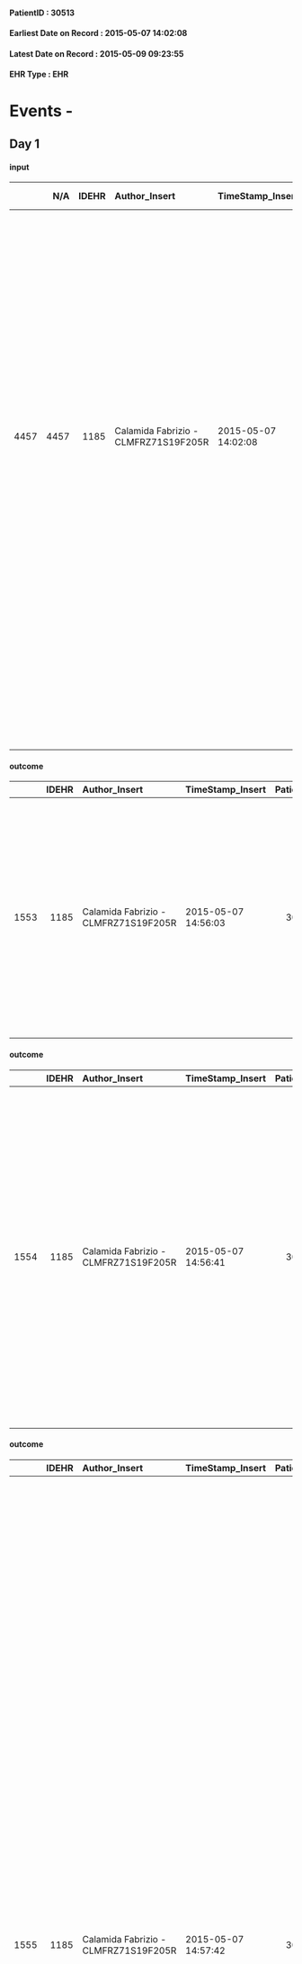 
#### PatientID : 30513
#### Earliest Date on Record : 2015-05-07 14:02:08
#### Latest Date on Record : 2015-05-09 09:23:55
#### EHR Type : EHR

# Events - 

## Day 1

#### input
|      |    N/A |   IDEHR | Author_Insert                        | TimeStamp_Insert    | EHRType   |   PatientID |   IDDigitalSignDocument | persone_vicine   |   Unnamed: 0_y |   IDANAMNESI_MED |   Non_Rilevabile_y | Note_Non_Rilevabile_y   | opt_consapevolezza                                   | diagnosis                                                                                                                                                                                                                                                                                                                                                                                                                                                                                                                        |
|-----:|-------:|--------:|:-------------------------------------|:--------------------|:----------|------------:|------------------------:|:-----------------|---------------:|-----------------:|-------------------:|:------------------------|:-----------------------------------------------------|:---------------------------------------------------------------------------------------------------------------------------------------------------------------------------------------------------------------------------------------------------------------------------------------------------------------------------------------------------------------------------------------------------------------------------------------------------------------------------------------------------------------------------------|
| 4457 |   4457 |    1185 | Calamida Fabrizio - CLMFRZ71S19F205R | 2015-05-07 14:02:08 | EHR       |       30513 |                   68463 | N/A              |            896 |             2386 |                  0 | NR                      | Awareness of terminalit√ † but not the diagnosis # 4 | July 2014 surgery resection of cancer of the sigmoid colon and rectum. Last admission from 13/04 to 07/05/2015 diagnosed with peritoneal carcinomatosis conditioning ascites and pleural metastasis conditioning pleural effusion on the right. For ascites patient √® he has been subjected to numerous paracentesis (last date in 04/05 with 4000 ml drainage approximately). For pleural effusion √® it has been submitted twice a talc-without benefit. No signs of active cancer treatment but only to the care palliative. |
|      |        |         |                                      |                     |           |             |                         |                  |                |                  |                    |                         |                                                      |                                                                                                                                                                                                                                                                                                                                                                                                                                                                                                                                  |
|      |        |         |                                      |                     |           |             |                         |                  |                |                  |                    |                         |                                                      |  chronic coronary heart disease, dilated cardiomyopathy, EPA episode (March 2015); hypertension.                                                                                                                                                                                                                                                                                                                                                                                                                                 |

#### outcome
|      |   IDEHR | Author_Insert                        | TimeStamp_Insert    |   PatientID |   IDDigitalSignDocument |   IDPAI_VIDAS | opt_problem                                                                |   opt_problem_num | opt_obiettivo                                                   |   opt_obiettivo_num | opt_stato_problema   |   opt_stato_problema_num | opt_interventi                                                                                                                                                                                                                                                                   |   opt_interventi_num |
|-----:|--------:|:-------------------------------------|:--------------------|------------:|------------------------:|--------------:|:---------------------------------------------------------------------------|------------------:|:----------------------------------------------------------------|--------------------:|:---------------------|-------------------------:|:---------------------------------------------------------------------------------------------------------------------------------------------------------------------------------------------------------------------------------------------------------------------------------|---------------------:|
| 1553 |    1185 | Calamida Fabrizio - CLMFRZ71S19F205R | 2015-05-07 14:56:03 |       30513 |                   68487 |          3560 | Alteration of comfort associated with chronic pain and / or acute # 29 = 0 |                 2 | The patient riferir√ † ¬ † a satisfactory pain control # 56 = 0 |                   1 | Open Problem # 1     |                        1 | Implementation PAI - Therapeutic adjustment # 441 = 0; Implementation PAI - Evaluate the efficacy of drug administration # 443 = 0; Counseling - Sharing with the patient the therapeutic path # 444 = 0; Counseling - Sharing with the caregiver the therapeutic path # 445 = 0 |                    2 |

#### outcome
|      |   IDEHR | Author_Insert                        | TimeStamp_Insert    |   PatientID |   IDDigitalSignDocument |   IDPAI_VIDAS | opt_problem                               |   opt_problem_num | opt_obiettivo                                                           |   opt_obiettivo_num | opt_stato_problema   |   opt_stato_problema_num | opt_interventi                                                                                                                                                                                                                                                                                                                                                                    |   opt_interventi_num |
|-----:|--------:|:-------------------------------------|:--------------------|------------:|------------------------:|--------------:|:------------------------------------------|------------------:|:------------------------------------------------------------------------|--------------------:|:---------------------|-------------------------:|:----------------------------------------------------------------------------------------------------------------------------------------------------------------------------------------------------------------------------------------------------------------------------------------------------------------------------------------------------------------------------------|---------------------:|
| 1554 |    1185 | Calamida Fabrizio - CLMFRZ71S19F205R | 2015-05-07 14:56:41 |       30513 |                   68488 |          3561 | Nutrition / Hydration inadequate # 34 = 0 |                 4 | The patient does not have an episode of emesis and / or nausea # 72 = 0 |                   4 | Open Problem # 1     |                        1 | Implementation PAI - Monitoring episodes of nausea / vomiting # 599 = 0; Implementing PAI - Administering drugs correctly as prescribed # 602 = 0; Implementing PAI - Evaluating the effectiveness of drug administration # 603 = 0; Counseling - Sharing with the patient the therapeutic path # 605 = 0; Counseling - Sharing with the caregiver the therapeutic path # 606 = 0 |                    4 |

#### outcome
|      |   IDEHR | Author_Insert                        | TimeStamp_Insert    |   PatientID |   IDDigitalSignDocument |   IDPAI_VIDAS | opt_problem                                                   |   opt_problem_num | opt_obiettivo                                                                                                                                                                                                             |   opt_obiettivo_num | opt_stato_problema   |   opt_stato_problema_num | opt_interventi                                                                                                                                                                                                                                                                                                                                                                                                                                                                                                                                                                                                                                                                                                                                                                                                                                                                                                                                                                                                                                                                                  |   opt_interventi_num |
|-----:|--------:|:-------------------------------------|:--------------------|------------:|------------------------:|--------------:|:--------------------------------------------------------------|------------------:|:--------------------------------------------------------------------------------------------------------------------------------------------------------------------------------------------------------------------------|--------------------:|:---------------------|-------------------------:|:------------------------------------------------------------------------------------------------------------------------------------------------------------------------------------------------------------------------------------------------------------------------------------------------------------------------------------------------------------------------------------------------------------------------------------------------------------------------------------------------------------------------------------------------------------------------------------------------------------------------------------------------------------------------------------------------------------------------------------------------------------------------------------------------------------------------------------------------------------------------------------------------------------------------------------------------------------------------------------------------------------------------------------------------------------------------------------------------|---------------------:|
| 1555 |    1185 | Calamida Fabrizio - CLMFRZ71S19F205R | 2015-05-07 14:57:42 |       30513 |                   68489 |          3562 | State anxiety, apprehension, confusion, anger, panic # 28 = 0 |                 4 | The patient riferir√ † ¬ † to get better on the mental and physical plane, distinguishing the real problems from those potential, identifying the factors that still pu√≤ controlling and expressing their fears # 52 = 0 |                   4 | Open Problem # 1     |                        1 | PAI Implementation - Ensuring the right privacy # 91 = 0; PAI Implementation - Ensure the patient's choices according to his wishes # 92 = 0; PAI Implementation - substitute than attivit√ † ¬ † now compromised # 93 = 0; Implementation PAI - speaking in a simple and quiet, using short sentences and simple, allow you to cry and / or talk # 392 = 0; PAI Implementation - assist the patient angry (identify anger, recognize their own reactions, help the relationship between frustration and the resulting behavior, set clear limits, offer an alternative) # 394 = 0; PAI Implementation - therapeutic upgrading # 398 = 0; PAI Implementation - properly administer the drugs as prescription # 399 = 0; PAI Implementation - Evaluate the effectiveness Drug administration # 400 = 0;Counseling - Share with the patient the therapeutic path # 401 = 0; Counseling - Harnessing religious beliefs and / or patient's spiritual # 403 = 0; Counseling - Encourage to express their fears and anxieties # 405 = 0; Counseling - Helping patient not to feel abandoned # 406 = 0 |                    4 |

#### outcome
|      |   IDEHR | Author_Insert                        | TimeStamp_Insert    |   PatientID |   IDDigitalSignDocument |   IDPAI_VIDAS | opt_problem                   |   opt_problem_num | opt_obiettivo                                                                                              |   opt_obiettivo_num | opt_stato_problema   |   opt_stato_problema_num | opt_interventi                                                                                                                 |   opt_interventi_num |
|-----:|--------:|:-------------------------------------|:--------------------|------------:|------------------------:|--------------:|:------------------------------|------------------:|:-----------------------------------------------------------------------------------------------------------|--------------------:|:---------------------|-------------------------:|:-------------------------------------------------------------------------------------------------------------------------------|---------------------:|
| 1560 |    1185 | Calamida Fabrizio - CLMFRZ71S19F205R | 2015-05-07 15:08:36 |       30513 |                   68509 |          3567 | Altered sleep / wake # 31 = 0 |                 4 | The patient will report satisfactory conditions in terms of quality both in terms of quantity and # 62 = 0 |                   4 | Open Problem # 1     |                        1 | PAI Implementation - therapeutic upgrading # 519 = 0; PAI Implementation - To evaluate the efficacy of drug delivery # 521 = 0 |                    4 |

#### obs
|        |   IDEHR | TimeStamp_Insert    |   PatientID | pain_relief   |
|-------:|--------:|:--------------------|------------:|:--------------|
| 172705 |    1185 | 2015-05-07 15:22:59 |       30513 | 90% # 9       |

#### obs
|       |   IDEHR | TimeStamp_Insert           |   PatientID | personal_hygiene   | speech            | nausea         | active_diuresis     | dyspnoea        | motor_performance                                                                                  | mood                                  | cognitive_state   |
|------:|--------:|:---------------------------|------------:|:-------------------|:------------------|:---------------|:--------------------|:----------------|:---------------------------------------------------------------------------------------------------|:--------------------------------------|:------------------|
| 29600 |    1185 | 2015-05-07 15:28:54.430000 |       30513 | Employee # 4       | fluent speech # 0 | Occasional # 0 | active diuresis # 0 | mild strain # 1 | 30% - Patient with directions to the hospital or home hospitalization, intensive home support # 03 | Despair # 04; # 08 fear, sadness # 11 | Polished # 2      |

#### obs
|       |   IDEHR | TimeStamp_Insert           |   PatientID | opt_cooperation                           | chk_ausili_presidi                   | asthenia   | dyspnoea    | motor_performance              | body_temp    | mood                              | diet       | consumption_help   |
|------:|--------:|:---------------------------|------------:|:------------------------------------------|:-------------------------------------|:-----------|:------------|:-------------------------------|:-------------|:----------------------------------|:-----------|:-------------------|
| 74523 |    1185 | 2015-05-07 17:15:26.863000 |       30513 | discomfort to the technical maneuvers # 2 | absorbency # 0; bladder catheter # 3 | Severe # 2 | at rest # 0 | bedridden, nontransferable # 5 | Apyrexia # 1 | demoralization # 03; sadness # 11 | Liquid # 3 | # 4 employees      |

#### obs
|        |   IDEHR | TimeStamp_Insert    |   PatientID |
|-------:|--------:|:--------------------|------------:|
| 128553 |    1185 | 2015-05-07 17:16:25 |       30513 |

#### obs
|        |   IDEHR | TimeStamp_Insert    |   PatientID | pain_relief   |
|-------:|--------:|:--------------------|------------:|:--------------|
| 172731 |    1185 | 2015-05-08 05:37:46 |       30513 | 90% # 9       |

#### obs
|       |   IDEHR | TimeStamp_Insert           |   PatientID | personal_hygiene   | nausea         | asthenia   | dyspnoea        | motor_performance                                                                                  |
|------:|--------:|:---------------------------|------------:|:-------------------|:---------------|:-----------|:----------------|:---------------------------------------------------------------------------------------------------|
| 29624 |    1185 | 2015-05-08 05:41:58.510000 |       30513 | Employee # 4       | Occasional # 0 | Severe # 2 | mild strain # 1 | 30% - Patient with directions to the hospital or home hospitalization, intensive home support # 03 |

#### obs
|       |   IDEHR | TimeStamp_Insert           |   PatientID | chk_ausili_presidi   |
|------:|--------:|:---------------------------|------------:|:---------------------|
| 74535 |    1185 | 2015-05-08 06:08:27.673000 |       30513 | urinary catheter # 3 |

#### obs
|        |   IDEHR | TimeStamp_Insert    |   PatientID |
|-------:|--------:|:--------------------|------------:|
| 128559 |    1185 | 2015-05-08 06:09:23 |       30513 |

#### obs
|       |   IDEHR | TimeStamp_Insert           |   PatientID |
|------:|--------:|:---------------------------|------------:|
| 29628 |    1185 | 2015-05-08 09:15:13.200000 |       30513 |

#### obs
|        |   IDEHR | TimeStamp_Insert    |   PatientID | pain_relief   |
|-------:|--------:|:--------------------|------------:|:--------------|
| 172736 |    1185 | 2015-05-08 09:17:42 |       30513 | 90% # 9       |

#### obs
|       |   IDEHR | TimeStamp_Insert           |   PatientID | opt_cooperation                           | chk_ausili_presidi                            | opt_care_giver   | chk_gastrointestinal_symptoms   | asthenia   | dyspnoea    | motor_performance              | agitation_behavior_freq   | mood        |
|------:|--------:|:---------------------------|------------:|:------------------------------------------|:----------------------------------------------|:-----------------|:--------------------------------|:-----------|:------------|:-------------------------------|:--------------------------|:------------|
| 74551 |    1185 | 2015-05-08 11:36:11.080000 |       30513 | discomfort to the technical maneuvers # 2 | disposable sleepers # 1; bladder catheter # 3 | This # 0         | nausea - Occasional # 0         | Severe # 2 | at rest # 0 | bedridden, nontransferable # 5 | quiet # 0                 | Apathy # 00 |

#### obs
|        |   IDEHR | TimeStamp_Insert    |   PatientID |
|-------:|--------:|:--------------------|------------:|
| 128571 |    1185 | 2015-05-08 11:36:42 |       30513 |

#### obs
|      |   IDEHR | TimeStamp_Insert           |   PatientID | opt_hypotrophy   | asthenia   | dyspnoea   | body_temp    |
|-----:|--------:|:---------------------------|------------:|:-----------------|:-----------|:-----------|:-------------|
| 1058 |    1185 | 2015-05-08 12:17:49.857000 |       30513 | Hypotrophy # 0   | Severe # 3 | No # 0     | Apyrexia # 0 |

#### obs
|        |   IDEHR | TimeStamp_Insert           |   PatientID |
|-------:|--------:|:---------------------------|------------:|
| 285697 |    1185 | 2015-05-08 12:20:16.217000 |       30513 |

#### obs
|        |   IDEHR | TimeStamp_Insert           |   PatientID |
|-------:|--------:|:---------------------------|------------:|
| 285698 |    1185 | 2015-05-08 13:06:59.040000 |       30513 |


## Day 2

#### obs
|       |   IDEHR | TimeStamp_Insert           |   PatientID | personal_hygiene   | urine_elimination   | mobility   | hemorrhagic_manifestation   | speech   | cough   | nausea   | memory_deficit   | cognitive_deficit   | active_diuresis   | lack_of_appetite   | asthenia   | cachexia   | dyspnoea   | motor_performance   | body_temp   | mood   | diet   | cognitive_state   | feces_elimination   | consumption_help   |
|------:|--------:|:---------------------------|------------:|:-------------------|:--------------------|:-----------|:----------------------------|:---------|:--------|:---------|:-----------------|:--------------------|:------------------|:-------------------|:-----------|:-----------|:-----------|:--------------------|:------------|:-------|:-------|:------------------|:--------------------|:-------------------|
| 29646 |    1185 | 2015-05-08 18:58:43.383000 |       30513 | NR                 | NR                  | NR         | NR                          | NR       | NR      | NR       | NR               | NR                  | NR                | NR                 | NR         | NR         | NR         | NR                  | NR          | NR     | NR     | NR                | NR                  | NR                 |

#### outcome
|      |   IDEHR | Author_Insert                        | TimeStamp_Insert    |   PatientID |   IDDigitalSignDocument |   IDPAI_VIDAS | opt_problem                                                                |   opt_problem_num | opt_obiettivo                                                   |   opt_obiettivo_num | ds_note      | opt_stato_problema   |   opt_stato_problema_num | opt_interventi                                                                                                                                                                                                                                                                   |   opt_interventi_num |
|-----:|--------:|:-------------------------------------|:--------------------|------------:|------------------------:|--------------:|:---------------------------------------------------------------------------|------------------:|:----------------------------------------------------------------|--------------------:|:-------------|:---------------------|-------------------------:|:---------------------------------------------------------------------------------------------------------------------------------------------------------------------------------------------------------------------------------------------------------------------------------|---------------------:|
| 1566 |    1185 | Panighetti CINZIA - PNGCNZ63S43F205M | 2015-05-08 19:01:32 |       30513 |                   69027 |          3573 | Alteration of comfort associated with chronic pain and / or acute # 29 = 0 |                 2 | The patient riferir√ † ¬ † a satisfactory pain control # 56 = 0 |                   1 | patient died | closed Problem # 2   |                        2 | Implementation PAI - Therapeutic adjustment # 441 = 0; Implementation PAI - Evaluate the efficacy of drug administration # 443 = 0; Counseling - Sharing with the patient the therapeutic path # 444 = 0; Counseling - Sharing with the caregiver the therapeutic path # 445 = 0 |                    2 |

#### outcome
|      |   IDEHR | Author_Insert                        | TimeStamp_Insert    |   PatientID |   IDDigitalSignDocument |   IDPAI_VIDAS | opt_problem                   |   opt_problem_num | opt_obiettivo                                                                                              |   opt_obiettivo_num | ds_note      | opt_stato_problema   |   opt_stato_problema_num | opt_interventi                                                                                                                 |   opt_interventi_num |
|-----:|--------:|:-------------------------------------|:--------------------|------------:|------------------------:|--------------:|:------------------------------|------------------:|:-----------------------------------------------------------------------------------------------------------|--------------------:|:-------------|:---------------------|-------------------------:|:-------------------------------------------------------------------------------------------------------------------------------|---------------------:|
| 1567 |    1185 | Panighetti CINZIA - PNGCNZ63S43F205M | 2015-05-08 19:02:01 |       30513 |                   69028 |          3574 | Altered sleep / wake # 31 = 0 |                 4 | The patient will report satisfactory conditions in terms of quality both in terms of quantity and # 62 = 0 |                   4 | patient died | closed Problem # 2   |                        2 | PAI Implementation - therapeutic upgrading # 519 = 0; PAI Implementation - To evaluate the efficacy of drug delivery # 521 = 0 |                    4 |

#### outcome
|      |   IDEHR | Author_Insert                        | TimeStamp_Insert    |   PatientID |   IDDigitalSignDocument |   IDPAI_VIDAS | opt_problem                               |   opt_problem_num | opt_obiettivo                                                           |   opt_obiettivo_num | ds_note      | opt_stato_problema   |   opt_stato_problema_num | opt_interventi                                                                                                                                                                                                                                                                                                                                                                    |   opt_interventi_num |
|-----:|--------:|:-------------------------------------|:--------------------|------------:|------------------------:|--------------:|:------------------------------------------|------------------:|:------------------------------------------------------------------------|--------------------:|:-------------|:---------------------|-------------------------:|:----------------------------------------------------------------------------------------------------------------------------------------------------------------------------------------------------------------------------------------------------------------------------------------------------------------------------------------------------------------------------------|---------------------:|
| 1568 |    1185 | Panighetti CINZIA - PNGCNZ63S43F205M | 2015-05-08 19:02:27 |       30513 |                   69029 |          3575 | Nutrition / Hydration inadequate # 34 = 0 |                 4 | The patient does not have an episode of emesis and / or nausea # 72 = 0 |                   4 | patient died | closed Problem # 2   |                        2 | Implementation PAI - Monitoring episodes of nausea / vomiting # 599 = 0; Implementing PAI - Administering drugs correctly as prescribed # 602 = 0; Implementing PAI - Evaluating the effectiveness of drug administration # 603 = 0; Counseling - Sharing with the patient the therapeutic path # 605 = 0; Counseling - Sharing with the caregiver the therapeutic path # 606 = 0 |                    4 |

#### outcome
|      |   IDEHR | Author_Insert                        | TimeStamp_Insert    |   PatientID |   IDDigitalSignDocument |   IDPAI_VIDAS | opt_problem                                                   |   opt_problem_num | opt_obiettivo                                                                                                                                                                                                             |   opt_obiettivo_num | ds_note      | opt_stato_problema   |   opt_stato_problema_num | opt_interventi                                                                                                                                                                                                                                                                                                                                                                                                                                                                                                                                                                                                                                                                                                                                                                                                                                                                                                                                                                                                                                                                                  |   opt_interventi_num |
|-----:|--------:|:-------------------------------------|:--------------------|------------:|------------------------:|--------------:|:--------------------------------------------------------------|------------------:|:--------------------------------------------------------------------------------------------------------------------------------------------------------------------------------------------------------------------------|--------------------:|:-------------|:---------------------|-------------------------:|:------------------------------------------------------------------------------------------------------------------------------------------------------------------------------------------------------------------------------------------------------------------------------------------------------------------------------------------------------------------------------------------------------------------------------------------------------------------------------------------------------------------------------------------------------------------------------------------------------------------------------------------------------------------------------------------------------------------------------------------------------------------------------------------------------------------------------------------------------------------------------------------------------------------------------------------------------------------------------------------------------------------------------------------------------------------------------------------------|---------------------:|
| 1569 |    1185 | Panighetti CINZIA - PNGCNZ63S43F205M | 2015-05-08 19:03:03 |       30513 |                   69030 |          3576 | State anxiety, apprehension, confusion, anger, panic # 28 = 0 |                 4 | The patient riferir√ † ¬ † to get better on the mental and physical plane, distinguishing the real problems from those potential, identifying the factors that still pu√≤ controlling and expressing their fears # 52 = 0 |                   4 | patient died | closed Problem # 2   |                        2 | PAI Implementation - Ensuring the right privacy # 91 = 0; PAI Implementation - Ensure the patient's choices according to his wishes # 92 = 0; PAI Implementation - substitute than attivit√ † ¬ † now compromised # 93 = 0; Implementation PAI - speaking in a simple and quiet, using short sentences and simple, allow you to cry and / or talk # 392 = 0; PAI Implementation - assist the patient angry (identify anger, recognize their own reactions, help the relationship between frustration and the resulting behavior, set clear limits, offer an alternative) # 394 = 0; PAI Implementation - therapeutic upgrading # 398 = 0; PAI Implementation - properly administer the drugs as prescription # 399 = 0; PAI Implementation - Evaluate the effectiveness Drug administration # 400 = 0;Counseling - Share with the patient the therapeutic path # 401 = 0; Counseling - Harnessing religious beliefs and / or patient's spiritual # 403 = 0; Counseling - Encourage to express their fears and anxieties # 405 = 0; Counseling - Helping patient not to feel abandoned # 406 = 0 |                    4 |

#### death
|     |   IDDecesso |   IDEHR | Author_Insert                        | TimeStamp_Insert    |   PatientID |   IDDigitalSignDocument | Date                | Luogo_decesso     |
|----:|------------:|--------:|:-------------------------------------|:--------------------|------------:|------------------------:|:--------------------|:------------------|
| 113 |         114 |    1185 | Calamida Fabrizio - CLMFRZ71S19F205R | 2015-05-09 09:19:34 |       30513 |                   69216 | 2015-05-08 18:00:00 | Vidas Hospice # 1 |

#### input
|       |    N/A |   IDEHR | Author_Insert                        | TimeStamp_Insert    | EHRType   |   PatientID |   IDDigitalSignDocument | persone_vicine   |   Unnamed: 0_x.2 |   IDDIAGNOSI_CROSSOU |   Non_Rilevabile_x.2 | ds_ICD                                 |
|------:|-------:|--------:|:-------------------------------------|:--------------------|:----------|------------:|------------------------:|:-----------------|-----------------:|---------------------:|---------------------:|:---------------------------------------|
| 13365 |  13365 |    1185 | Calamida Fabrizio - CLMFRZ71S19F205R | 2015-05-09 09:22:30 | EHR       |       30513 |                   69222 | N/A              |             1150 |                 1150 |                    0 | 1541 - Tumori maligni del retto#2044=0 |

#### input
|       |    N/A |   IDEHR | Author_Insert                        | TimeStamp_Insert    | EHRType   |   PatientID |   IDDigitalSignDocument | persone_vicine   |   Unnamed: 0_x.2 |   IDDIAGNOSI_CROSSOU |   Non_Rilevabile_x.2 | ds_ICD                                        |
|------:|-------:|--------:|:-------------------------------------|:--------------------|:----------|------------:|------------------------:|:-----------------|-----------------:|---------------------:|---------------------:|:----------------------------------------------|
| 13366 |  13366 |    1185 | Calamida Fabrizio - CLMFRZ71S19F205R | 2015-05-09 09:22:46 | EHR       |       30513 |                   69223 | N/A              |             1151 |                 1151 |                    0 | V667 - Trattamento per cure palliative#2402=0 |

#### input
|       |    N/A |   IDEHR | Author_Insert                        | TimeStamp_Insert    | EHRType   |   PatientID |   IDDigitalSignDocument | persone_vicine   |   Unnamed: 0_x.2 |   IDDIAGNOSI_CROSSOU |   Non_Rilevabile_x.2 | ds_ICD                                                               |
|------:|-------:|--------:|:-------------------------------------|:--------------------|:----------|------------:|------------------------:|:-----------------|-----------------:|---------------------:|---------------------:|:---------------------------------------------------------------------|
| 13367 |  13367 |    1185 | Calamida Fabrizio - CLMFRZ71S19F205R | 2015-05-09 09:23:03 | EHR       |       30513 |                   69224 | N/A              |             1152 |                 1152 |                    0 | 1976 - Tumori maligni secondari di retroperitoneo e peritoneo#2154=0 |

#### input
|       |    N/A |   IDEHR | Author_Insert                        | TimeStamp_Insert    | EHRType   |   PatientID |   IDDigitalSignDocument | persone_vicine   |   Unnamed: 0_x.2 |   IDDIAGNOSI_CROSSOU |   Non_Rilevabile_x.2 | ds_ICD                                            |
|------:|-------:|--------:|:-------------------------------------|:--------------------|:----------|------------:|------------------------:|:-----------------|-----------------:|---------------------:|---------------------:|:--------------------------------------------------|
| 13368 |  13368 |    1185 | Calamida Fabrizio - CLMFRZ71S19F205R | 2015-05-09 09:23:22 | EHR       |       30513 |                   69225 | N/A              |             1153 |                 1153 |                    0 | 1972 - Tumori maligni secondari del pleura#2150=0 |

#### input
|       |    N/A |   IDEHR | Author_Insert                        | TimeStamp_Insert    | EHRType   |   PatientID |   IDDigitalSignDocument | persone_vicine   |   Unnamed: 0_x.2 |   IDDIAGNOSI_CROSSOU |   Non_Rilevabile_x.2 | ds_ICD                              |
|------:|-------:|--------:|:-------------------------------------|:--------------------|:----------|------------:|------------------------:|:-----------------|-----------------:|---------------------:|---------------------:|:------------------------------------|
| 13369 |  13369 |    1185 | Calamida Fabrizio - CLMFRZ71S19F205R | 2015-05-09 09:23:38 | EHR       |       30513 |                   69226 | N/A              |             1154 |                 1154 |                    0 | V603 - Persona che vive sola#2381=0 |

#### input
|       |    N/A |   IDEHR | Author_Insert                        | TimeStamp_Insert    | EHRType   |   PatientID |   IDDigitalSignDocument | persone_vicine   |   Unnamed: 0_x.2 |   IDDIAGNOSI_CROSSOU |   Non_Rilevabile_x.2 | ds_ICD                                                      |
|------:|-------:|--------:|:-------------------------------------|:--------------------|:----------|------------:|------------------------:|:-----------------|-----------------:|---------------------:|---------------------:|:------------------------------------------------------------|
| 13370 |  13370 |    1185 | Calamida Fabrizio - CLMFRZ71S19F205R | 2015-05-09 09:23:55 | EHR       |       30513 |                   69227 | N/A              |             1155 |                 1155 |                    0 | 4149 - Cardiopatia ischemica cronica non specificata#2341=0 |


